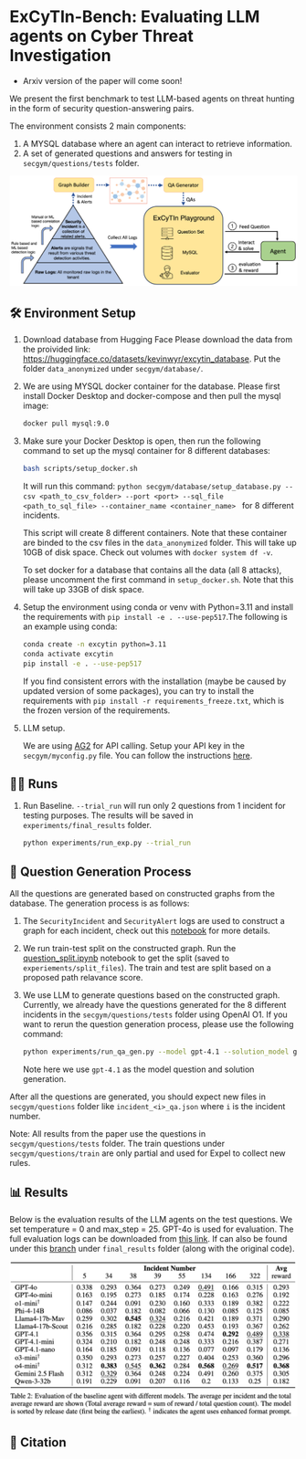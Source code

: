 # ExCyTIn-Bench: Evaluating LLM agents on Cyber Threat Investigation

- Arxiv version of the paper will come soon!

We present the first benchmark to test LLM-based agents on threat hunting in the form of security question-answering pairs.

The environment consists 2 main components:
1. A MYSQL database where an agent can interact to retrieve information.
2. A set of generated questions and answers for testing in `secgym/questions/tests` folder.


<!-- display pdf as image -->
![ExCyTIn-Bench](./secgym/assets/overview.png)


## 🛠️ Environment Setup

1. Download database from Hugging Face
    Please download the data from the proivided link: https://huggingface.co/datasets/kevinwyr/excytin_database.
    Put the folder `data_anonymized` under `secgym/database/`.

2. We are using MYSQL docker container for the database. Please first install Docker Desktop and docker-compose and then pull the mysql image:
    ```bash
    docker pull mysql:9.0
    ```

3. Make sure your Docker Desktop is open, then run the following command to set up the mysql container for 8 different databases:
    ```bash
    bash scripts/setup_docker.sh
    ```
    It will run this command: `python secgym/database/setup_database.py --csv <path_to_csv_folder> --port <port> --sql_file <path_to_sql_file> --container_name <container_name> ` for 8 different incidents.

    This script will create 8 different containers. Note that these container are binded to the csv files in the `data_anonymized` folder. This will take up 10GB of disk space.
    Check out volumes with `docker system df -v`.

    To set docker for a database that contains all the data (all 8 attacks), please uncomment the first command in `setup_docker.sh`. Note that this will take up 33GB of disk space.

4. Setup the environment using conda or venv with Python=3.11 and install the requirements with `pip install -e . --use-pep517`.The following is an example using conda:
    ```bash
    conda create -n excytin python=3.11
    conda activate excytin
    pip install -e . --use-pep517
    ```

    If you find consistent errors with the installation (maybe be caused by updated version of some packages), you can try to install the requirements with `pip install -r requirements_freeze.txt`, which is the frozen version of the requirements.

5. LLM setup.

    We are using [AG2](https://docs.ag2.ai/latest/) for API calling. Setup your API key in the `secgym/myconfig.py` file. You can follow the instructions [here](https://autogen-ai.github.io/autogen/docs/notebooks/autogen_uniformed_api_calling#config-list-setup).


## 🏃‍♂️ Runs

1. Run Baseline. `--trial_run` will run only 2 questions from 1 incident for testing purposes. The results will be saved in `experiments/final_results` folder.
    ```bash
    python experiments/run_exp.py --trial_run
    ```

## 🤖 Question Generation Process

All the questions are generated based on constructed graphs from the database.
The generation process is as follows:
1. The `SecurityIncident` and `SecurityAlert` logs are used to construct a graph for each incident, check out this [notebook](notebooks/extract_construct_graph.ipynb) for more details.
2. We run train-test split on the constructed graph. Run the [question_split.ipynb](notebooks/question_split.ipynb) notebook to get the split (saved to `experiements/split_files`). The train and test are split based on a proposed path relavance score.
2. We use LLM to generate questions based on the constructed graph. Currently, we already have the questions generated for the 8 different incidents in the `secgym/questions/tests` folder using OpenAI O1. If you want to rerun the question generation process, please use the following command:

    ```bash
    python experiments/run_qa_gen.py --model gpt-4.1 --solution_model gpt-4.1 --relevant_type low_split --qa_path secgym/qagen/graph_files
    ```
    Note here we use `gpt-4.1` as the model question and solution generation. 


After all the questions are generated, you should expect new files in `secgym/questions` folder like `incident_<i>_qa.json` where `i` is the incident number.

Note: All results from the paper use the questions in `secgym/questions/tests` folder. The train questions under `secgym/questions/train` are only partial and used for Expel to collect new rules.


## 📊 Results

Below is the evaluation results of the LLM agents on the test questions. We set temperature = 0 and max_step = 25. GPT-4o is used for evaluation. The full evaluation logs can be downloaded from [this link](https://pennstateoffice365-my.sharepoint.com/:u:/g/personal/ykw5399_psu_edu/EXOMtXyFSRNGvKsLZGPIAfwBZhkKMr11oROccOydbWyioA?e=XzpQLa). If can also be found under this [branch](https://github.com/microsoft/SecRL/tree/before_cleanup_all_history) under `final_results` folder (along with the original code).

![ExCyTIn-Bench](./secgym/assets/eval_results.png)

## 📝 Citation


